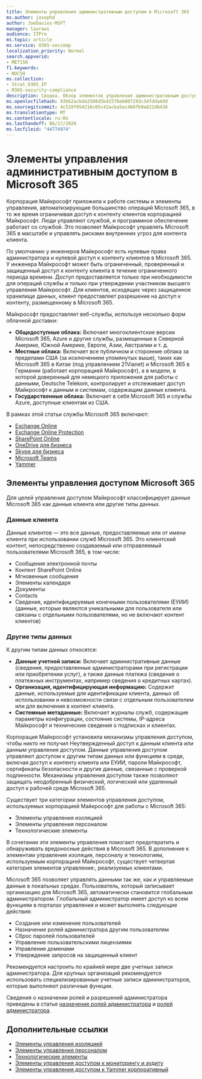```yaml
---
title: Элементы управления административным доступом в Microsoft 365
ms.author: josephd
author: JoeDavies-MSFT
manager: laurawi
audience: ITPro
ms.topic: article
ms.service: O365-seccomp
localization_priority: Normal
search.appverid:
- MET150
f1.keywords:
- NOCSH
ms.collection:
- Strat_O365_IP
- M365-security-compliance
description: Сводка. Обзор элементов управления административным доступом и категоризации данных в Microsoft 365.
ms.openlocfilehash: 93b62acbda2508d5b41578eb807293c34fdda4dd
ms.sourcegitcommit: 4c519f054216c05c42acba5ac460fb9a821d6436
ms.translationtype: MT
ms.contentlocale: ru-RU
ms.lasthandoff: 06/17/2020
ms.locfileid: "44774974"
---
```

# <a name="administrative-access-controls-in-microsoft-365"></a>Элементы управления административным доступом в Microsoft 365 

Корпорация Майкрософт приложила к работе системы и элементы управления, автоматизирующие большинство операций Microsoft 365, в то же время ограничивая доступ к контенту клиентов корпорацией Майкрософт. Люди управляют службой, и программное обеспечение работает со службой. Это позволяет Майкрософт управлять Microsoft 365 в масштабе и управлять рисками внутренних угроз для контента клиента.

По умолчанию у инженеров Майкрософт есть нулевые права администратора и нулевой доступ к контенту клиентов в Microsoft 365. У инженера Майкрософт может быть ограниченный, проверенный и защищенный доступ к контенту клиента в течение ограниченного периода времени. Доступ предоставляется только при необходимости для операций службы и только при утверждении участником высшего управления Майкрософт. Для клиентов, исходящих через защищенное хранилище данных, клиент предоставляет разрешение на доступ к контенту, размещенному в Microsoft 365.

Майкрософт предоставляет веб-службы, используя несколько форм облачной доставки:

- **Общедоступные облака:** Включает многоклиентские версии Microsoft 365, Azure и другие службы, размещенные в Северной Америке, Южной Америке, Европе, Азии, Австралии и т. д.
- **Местные облака:** Включает все публичном и сторонние облака за пределами США (за исключением упомянутых выше), таких как Microsoft 365 в Китае (под управлением 21Vianet) и Microsoft 365 в Германии (работает корпорацией Майкрософт), а в модели, в которой доверенный для немецкого приложения для работы с данными, Deutsche Telekom, контролирует и отслеживает доступ Майкрософт к данным и системам, содержащим данные клиента.
- **Государственные облака:** Включает в себя Microsoft 365 и службы Azure, доступные клиентам из США.

В рамках этой статьи службы Microsoft 365 включают:

- [Exchange Online](https://docs.microsoft.com/Exchange/exchange-online)
- [Exchange Online Protection](https://docs.microsoft.com/Office365/SecurityCompliance/eop/exchange-online-protection-overview)
- [SharePoint Online](https://docs.microsoft.com/sharepoint/sharepoint-online)
- [OneDrive для бизнеса](https://docs.microsoft.com/OneDrive/onedrive)
- [Skype для бизнеса](https://docs.microsoft.com/SkypeForBusiness/skype-for-business-online)
- [Microsoft Teams](https://docs.microsoft.com/MicrosoftTeams/Teams-overview)
- [Yammer](https://docs.microsoft.com/yammer/yammer-landing-page)

## <a name="microsoft-365-access-controls"></a>Элементы управления доступом Microsoft 365

Для целей управления доступом Майкрософт классифицирует данные Microsoft 365 как данные клиента или другие типы данных.

### <a name="customer-data"></a>Данные клиента

Данные клиентов — это все данные, предоставляемые или от имени клиента при использовании служб Microsoft 365. Это клиентский контент, непосредственно создаваемый или отправляемый пользователями Microsoft 365, в том числе:

- Сообщения электронной почты
- Контент SharePoint Online
- Мгновенные сообщения
- Элементы календаря
- Документы
- Contacts
- Сведения, идентифицируемые конечными пользователями (ЕУИИ) (данные, которые являются уникальными для пользователя или связаны с отдельными пользователями, но не включают контент клиентов)

### <a name="other-types-of-data"></a>Другие типы данных

К другим типам данных относятся:

- **Данные учетной записи:** Включает административные данные (сведения, предоставленные администраторами при регистрации или приобретении услуг), а также данные платежа (сведения о платежных инструментах, например сведения о кредитных картах).
- **Организация, идентифицирующая информацию:** Содержит данные, используемые для идентификации клиента, данных об использовании и невозможности связи с отдельным пользователем или для включения в контент клиента.
- **Системные метаданные:** Включает журналы служб, содержащие параметры конфигурации, состояние системы, IP-адреса Майкрософт и технические сведения о подписках и клиентах.

Корпорация Майкрософт установила механизмы управления доступом, чтобы никто не получил Неутвержденный доступ к данным клиента или данным управления доступом. Данные управления доступом управляют доступом к другим типам данных или функциям в среде, включая доступ к контенту клиента или ЕУИИ, пароли Майкрософт, сертификаты безопасности и другие данные, связанные с проверкой подлинности. Механизмы управления доступом также позволяют защищать неодобренный физический, логический или удаленный доступ к рабочей среде Microsoft 365.

Существует три категории элементов управления доступом, используемых корпорацией Майкрософт для работы с Microsoft 365:

- Элементы управления изоляцией
- Элементы управления персоналом
- Технологические элементы

В сочетании эти элементы управления помогают предотвратить и обнаруживать вредоносные действия в Microsoft 365. В дополнение к элементам управления изоляция, персоналу и технологиям, используемым корпорацией Майкрософт, существует четвертая категория элементов управления:, реализуемых клиентами.

Microsoft 365 позволяет управлять данными так же, как и управляемые данные в локальных средах. Пользователь, который записывает организацию для Microsoft 365, автоматически становится глобальным администратором. Глобальный администратор имеет доступ ко всем функциям в порталах управления и может выполнять следующие действия:

- Создание или изменение пользователей
- Назначение ролей администратора другим пользователям
- Сброс паролей пользователей
- Управление пользовательскими лицензиями
- Управление доменами
- Утверждение запросов на защищенный клиент

Рекомендуется настроить по крайней мере две учетных записи администратора. Для крупных организаций рекомендуется использовать специализированные учетные записи администраторов, которые выполняют различные функции.

Сведения о назначении ролей и разрешений администратора приведены в статье [назначение ролей администратора](https://docs.microsoft.com/microsoft-365/admin/add-users/assign-admin-roles) и [ролей администратора](https://docs.microsoft.com/microsoft-365/admin/add-users/about-admin-roles).

## <a name="related-links"></a>Дополнительные ссылки

- [Элементы управления изоляцией](office-365-isolation-controls.md)
- [Элементы управления персоналом](office-365-personnel-controls.md)
- [Технологические элементы](office-365-technology-controls.md)
- [Элементы управления доступом к мониторингу и аудиту](office-365-monitoring-and-auditing-access-controls.md)
- [Элементы управления доступом к Yammer корпоративный](office-365-yammer-enterprise-access-controls.md)